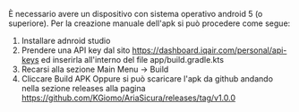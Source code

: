 È necessario avere un dispositivo con sistema operativo android 5 (o superiore).
Per la creazione manuale dell'apk si può procedere come segue:
1. Installare adnroid studio
2. Prendere una API key dal sito https://dashboard.iqair.com/personal/api-keys ed inserirla all'interno del file app/build.gradle.kts
3. Recarsi alla sezione Main Menu -> Build
4. Cliccare Build APK
Oppure si può scaricare l'apk da github andando nella sezione releases alla pagina https://github.com/KGiomo/AriaSicura/releases/tag/v1.0.0
